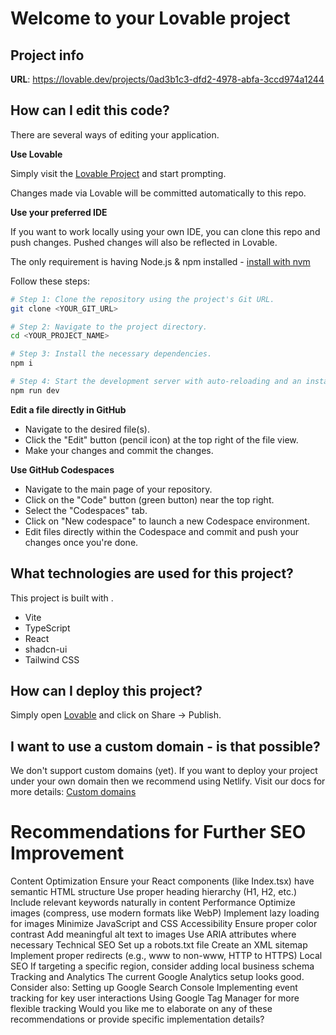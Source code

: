 # Welcome to your Lovable project

## Project info

**URL**: https://lovable.dev/projects/0ad3b1c3-dfd2-4978-abfa-3ccd974a1244

## How can I edit this code?

There are several ways of editing your application.

**Use Lovable**

Simply visit the [Lovable Project](https://lovable.dev/projects/0ad3b1c3-dfd2-4978-abfa-3ccd974a1244) and start prompting.

Changes made via Lovable will be committed automatically to this repo.

**Use your preferred IDE**

If you want to work locally using your own IDE, you can clone this repo and push changes. Pushed changes will also be reflected in Lovable.

The only requirement is having Node.js & npm installed - [install with nvm](https://github.com/nvm-sh/nvm#installing-and-updating)

Follow these steps:

```sh
# Step 1: Clone the repository using the project's Git URL.
git clone <YOUR_GIT_URL>

# Step 2: Navigate to the project directory.
cd <YOUR_PROJECT_NAME>

# Step 3: Install the necessary dependencies.
npm i

# Step 4: Start the development server with auto-reloading and an instant preview.
npm run dev
```

**Edit a file directly in GitHub**

- Navigate to the desired file(s).
- Click the "Edit" button (pencil icon) at the top right of the file view.
- Make your changes and commit the changes.

**Use GitHub Codespaces**

- Navigate to the main page of your repository.
- Click on the "Code" button (green button) near the top right.
- Select the "Codespaces" tab.
- Click on "New codespace" to launch a new Codespace environment.
- Edit files directly within the Codespace and commit and push your changes once you're done.

## What technologies are used for this project?

This project is built with .

- Vite
- TypeScript
- React
- shadcn-ui
- Tailwind CSS

## How can I deploy this project?

Simply open [Lovable](https://lovable.dev/projects/0ad3b1c3-dfd2-4978-abfa-3ccd974a1244) and click on Share -> Publish.

## I want to use a custom domain - is that possible?

We don't support custom domains (yet). If you want to deploy your project under your own domain then we recommend using Netlify. Visit our docs for more details: [Custom domains](https://docs.lovable.dev/tips-tricks/custom-domain/)



# Recommendations for Further SEO Improvement
Content Optimization
Ensure your React components (like Index.tsx) have semantic HTML structure
Use proper heading hierarchy (H1, H2, etc.)
Include relevant keywords naturally in content
Performance
Optimize images (compress, use modern formats like WebP)
Implement lazy loading for images
Minimize JavaScript and CSS
Accessibility
Ensure proper color contrast
Add meaningful alt text to images
Use ARIA attributes where necessary
Technical SEO
Set up a robots.txt file
Create an XML sitemap
Implement proper redirects (e.g., www to non-www, HTTP to HTTPS)
Local SEO
If targeting a specific region, consider adding local business schema
Tracking and Analytics
The current Google Analytics setup looks good. Consider also:
Setting up Google Search Console
Implementing event tracking for key user interactions
Using Google Tag Manager for more flexible tracking
Would you like me to elaborate on any of these recommendations or provide specific implementation details?